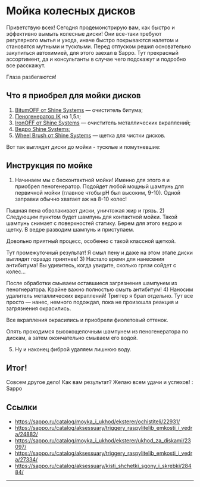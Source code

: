 # Мойка колесных дисков

Приветствую всех! Сегодня продемонстрирую вам, как быстро и эффективно вымыть колесные диски! Они все-таки требуют регулярного мытья и ухода, иначе быстро покрываются налетом и становятся мутными и тусклыми. Перед отпуском решил основательно закупиться автохимией, для этого заехал в Sappo. Тут прекрасный ассортимент, да и консультанты в случае чего подскажут и подробно все расскажут. 




Глаза разбегаются! 
##  Что я приобрел для мойки дисков
1) [BitumOFF от Shine Systems](https://sappo.ru/catalog/moyka_i_ukhod/eksterer/ochistiteli/22931/) — очиститель битума; 
2) [Пеногенератор IK](https://sappo.ru/catalog/aksessuary/triggery_raspylitelib_emkosti_i_vedra/24882/) на 1,5л; 
3) [IronOFF от Shine Systems](https://sappo.ru/catalog/moyka_i_ukhod/eksterer/ukhod_za_diskami/23097/) — очиститель металлических вкраплений; 
4) [Ведро Shine Systems](https://sappo.ru/catalog/aksessuary/triggery_raspylitelib_emkosti_i_vedra/27334/); 
5) [Wheel Brush от Shine Systems](https://sappo.ru/catalog/aksessuary/kisti_shchetki_sgony_i_skrebki/28484/) — щетка для чистки дисков. 

Вот так выглядят диски до мойки - тусклые и помутневшие: 


##  Инструкция по мойке
1) Начинаем мы с бесконтактной мойки! Именно для этого я и приобрел пеногенератор. Подойдет любой мощный шампунь для первичной мойки (главное чтобы pH был высоким, 9-10). Одной заправки обычно хватает аж на 8-10 колес! 



Пышная пена обволакивает диски, уничтожая жир и грязь. 
2) Следующим пунктом будет шампунь для контактной мойки. Такой шампунь снимает с поверхностей статику. Берем для этого ведро и щетку. В ведре разводим шампунь и приступаем. 


Довольно приятный процесс, особенно с такой классной щеткой. 


Тут промежуточный результат! Я смыл пену и даже на этом этапе диски выглядят гораздо приятнее! 
3) Настало время для нанесения антибитума! Вы удивитесь, когда увидите, сколько грязи сойдет с колес... 


После обработки смываем оставшиеся загрязнения шампунем из пеногнератора. Крайне важно полностью смыть антибитум! 
4) Наносим удалитель металлических вкраплений! Триггер я брал отдельно. Тут все просто — нанес, немного подождал, пока не произошла реакция и загрязнения окрасились. 


Все вкрапления окрасились и приобрели фиолетовый оттенок. 

Опять проходимся высокощелочным шампунем из пеногенератора по дискам, а затем окончательно смываем его водой. 

5) Ну и наконец фиброй удаляем лишнюю воду. 
##  Итог!




Совсем другое дело! Как вам результат? 
Желаю всем удачи и успехов! 
: Sappo

## Ссылки

- https://sappo.ru/catalog/moyka_i_ukhod/eksterer/ochistiteli/22931/
- https://sappo.ru/catalog/aksessuary/triggery_raspylitelib_emkosti_i_vedra/24882/
- https://sappo.ru/catalog/moyka_i_ukhod/eksterer/ukhod_za_diskami/23097/
- https://sappo.ru/catalog/aksessuary/triggery_raspylitelib_emkosti_i_vedra/27334/
- https://sappo.ru/catalog/aksessuary/kisti_shchetki_sgony_i_skrebki/28484/

---

